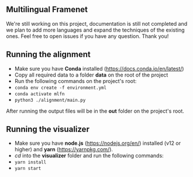 ## Multilingual Framenet

We're still working on this project, documentation is still not completed and we plan to add more languages and expand the techniques of the existing ones. Feel free to open issues if you have any question. Thank you!

## Running the alignment
 - Make sure you have **Conda** installed (https://docs.conda.io/en/latest/)
 - Copy all required data to a folder **data** on the root of the project
 - Run the following commands on the project's root:
 - `conda env create -f environment.yml`
 - `conda activate mlfn`
 - `python3 ./alignment/main.py`

After running the output files will be in the **out** folder on the project's root.

## Running the visualizer
 - Make sure you have **node.js** (https://nodejs.org/en/) installed (v12 or higher) and **yarn** (https://yarnpkg.com/). 
- *cd* into the **visualizer** folder and run the following commands:
- `yarn install`
- `yarn start`
